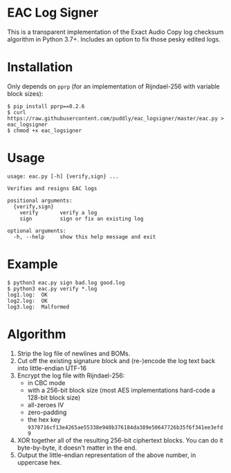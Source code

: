 # EAC Log Signer

This is a transparent implementation of the Exact Audio Copy log checksum algorithm in Python 3.7+. Includes an option to fix those pesky edited logs.

# Installation

Only depends on `pprp` (for an implementation of Rijndael-256 with variable block sizes):

    $ pip install pprp==0.2.6
    $ curl https://raw.githubusercontent.com/puddly/eac_logsigner/master/eac.py > eac_logsigner
    $ chmod +x eac_logsigner

# Usage

    usage: eac.py [-h] {verify,sign} ...

    Verifies and resigns EAC logs

    positional arguments:
      {verify,sign}
        verify       verify a log
        sign         sign or fix an existing log

    optional arguments:
      -h, --help     show this help message and exit

# Example

    $ python3 eac.py sign bad.log good.log
    $ python3 eac.py verify *.log
    log1.log:  OK
    log2.log:  OK
    log3.log:  Malformed


# Algorithm

 1. Strip the log file of newlines and BOMs.
 2. Cut off the existing signature block and (re-)encode the log text back into little-endian UTF-16
 3. Encrypt the log file with Rijndael-256:
    - in CBC mode
    - with a 256-bit block size (most AES implementations hard-code a 128-bit block size)
    - all-zeroes IV
    - zero-padding
    - the hex key `9378716cf13e4265ae55338e940b376184da389e50647726b35f6f341ee3efd9`
 4. XOR together all of the resulting 256-bit ciphertext blocks. You can do it byte-by-byte, it doesn't matter in the end.
 5. Output the little-endian representation of the above number, in uppercase hex.
